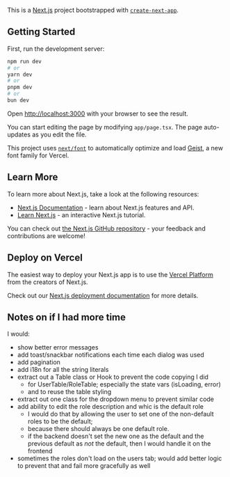 This is a [Next.js](https://nextjs.org) project bootstrapped with [`create-next-app`](https://nextjs.org/docs/app/api-reference/cli/create-next-app).

## Getting Started

First, run the development server:

```bash
npm run dev
# or
yarn dev
# or
pnpm dev
# or
bun dev
```

Open [http://localhost:3000](http://localhost:3000) with your browser to see the result.

You can start editing the page by modifying `app/page.tsx`. The page auto-updates as you edit the file.

This project uses [`next/font`](https://nextjs.org/docs/app/building-your-application/optimizing/fonts) to automatically optimize and load [Geist](https://vercel.com/font), a new font family for Vercel.

## Learn More

To learn more about Next.js, take a look at the following resources:

- [Next.js Documentation](https://nextjs.org/docs) - learn about Next.js features and API.
- [Learn Next.js](https://nextjs.org/learn) - an interactive Next.js tutorial.

You can check out [the Next.js GitHub repository](https://github.com/vercel/next.js) - your feedback and contributions are welcome!

## Deploy on Vercel

The easiest way to deploy your Next.js app is to use the [Vercel Platform](https://vercel.com/new?utm_medium=default-template&filter=next.js&utm_source=create-next-app&utm_campaign=create-next-app-readme) from the creators of Next.js.

Check out our [Next.js deployment documentation](https://nextjs.org/docs/app/building-your-application/deploying) for more details.


## Notes on if I had more time

I would:
* show better error messages
*  add toast/snackbar notifications each time each dialog was used
*  add pagination
*  add i18n for all the string literals
*  extract out a Table class or Hook to prevent the code copying I did
   * for UserTable/RoleTable; especially the state vars  (isLoading, error)
   * and to reuse the table styling
* extract out one class for the dropdown menu to prevent similar code
* add ability to edit the role description and whic is the default role
   * I would do that by allowing the user to set one of the non-default roles to be the default;
   * because there should always be one default role.
   * if the backend doesn't set the new one as the default and the previous default as *not* the default, then I would handle it on the frontend
* sometimes the roles don't load on the users tab; would add better logic to prevent that and fail more gracefully as well